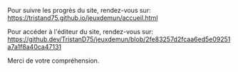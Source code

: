 Pour suivre les progrès du site, rendez-vous sur: https://tristand75.github.io/jeuxdemun/accueil.html

Pour accéder à l'éditeur du site, rendez-vous sur: https://github.dev/TristanD75/jeuxdemun/blob/2fe83257d2fcaa6ed5e09251a7a1f8a40ca47131

Merci de votre compréhension.
